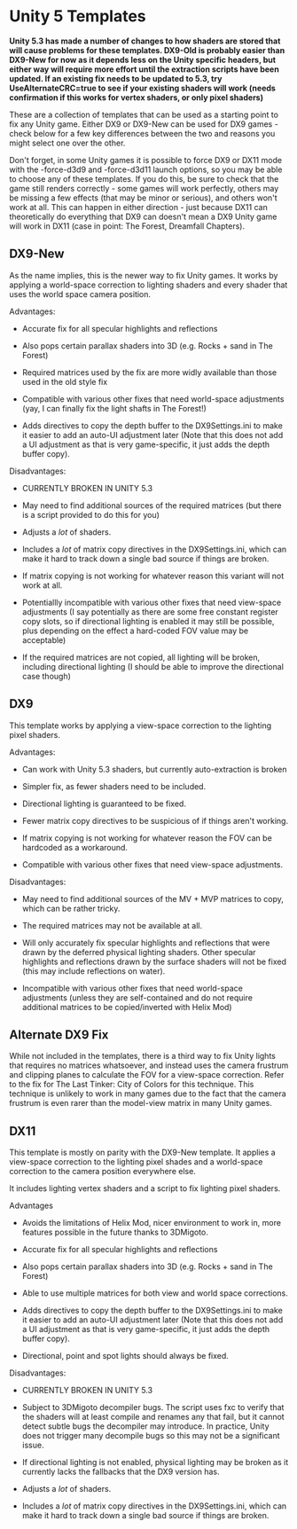 Unity 5 Templates
=================

**Unity 5.3 has made a number of changes to how shaders are stored that will
cause problems for these templates. DX9-Old is probably easier than DX9-New for
now as it depends less on the Unity specific headers, but either way will
require more effort until the extraction scripts have been updated. If an
existing fix needs to be updated to 5.3, try UseAlternateCRC=true to see if
your existing shaders will work (needs confirmation if this works for vertex
shaders, or only pixel shaders)**

These are a collection of templates that can be used as a starting point to fix
any Unity game. Either DX9 or DX9-New can be used for DX9 games - check below
for a few key differences between the two and reasons you might select one over
the other.

Don't forget, in some Unity games it is possible to force DX9 or DX11 mode with
the -force-d3d9 and -force-d3d11 launch options, so you may be able to choose
any of these templates. If you do this, be sure to check that the game still
renders correctly - some games will work perfectly, others may be missing a few
effects (that may be minor or serious), and others won't work at all. This can
happen in either direction - just because DX11 can theoretically do everything
that DX9 can doesn't mean a DX9 Unity game will work in DX11 (case in point:
The Forest, Dreamfall Chapters).

DX9-New
-------
As the name implies, this is the newer way to fix Unity games. It works by
applying a world-space correction to lighting shaders and every shader that
uses the world space camera position.

Advantages:

- Accurate fix for all specular highlights and reflections

- Also pops certain parallax shaders into 3D (e.g. Rocks + sand in The Forest)

- Required matrices used by the fix are more widly available than those used in
  the old style fix

- Compatible with various other fixes that need world-space adjustments (yay, I
  can finally fix the light shafts in The Forest!)

- Adds directives to copy the depth buffer to the DX9Settings.ini to make it
  easier to add an auto-UI adjustment later (Note that this does not add a UI
  adjustment as that is very game-specific, it just adds the depth buffer
  copy).

Disadvantages:

- CURRENTLY BROKEN IN UNITY 5.3

- May need to find additional sources of the required matrices (but there is a
  script provided to do this for you)

- Adjusts a *lot* of shaders.

- Includes a *lot* of matrix copy directives in the DX9Settings.ini, which can
  make it hard to track down a single bad source if things are broken.

- If matrix copying is not working for whatever reason this variant will not
  work at all.

- Potentiallly incompatible with various other fixes that need view-space
  adjustments (I say potentially as there are some free constant register copy
  slots, so if directional lighting is enabled it may still be possible, plus
  depending on the effect a hard-coded FOV value may be acceptable)

- If the required matrices are not copied, all lighting will be broken,
  including directional lighting (I should be able to improve the directional
  case though)

DX9
---
This template works by applying a view-space correction to the lighting pixel
shaders.

Advantages:

- Can work with Unity 5.3 shaders, but currently auto-extraction is broken

- Simpler fix, as fewer shaders need to be included.

- Directional lighting is guaranteed to be fixed.

- Fewer matrix copy directives to be suspicious of if things aren't working.

- If matrix copying is not working for whatever reason the FOV can be hardcoded
  as a workaround.

- Compatible with various other fixes that need view-space adjustments.

Disadvantages:

- May need to find additional sources of the MV + MVP matrices to copy, which
  can be rather tricky.

- The required matrices may not be available at all.

- Will only accurately fix specular highlights and reflections that were drawn
  by the deferred physical lighting shaders. Other specular highlights and
  reflections drawn by the surface shaders will not be fixed (this may include
  reflections on water).

- Incompatible with various other fixes that need world-space adjustments
  (unless they are self-contained and do not require additional matrices to be
  copied/inverted with Helix Mod)

Alternate DX9 Fix
-----------------
While not included in the templates, there is a third way to fix Unity lights
that requires no matrices whatsoever, and instead uses the camera frustrum and
clipping planes to calculate the FOV for a view-space correction. Refer to the
fix for The Last Tinker: City of Colors for this technique. This technique is
unlikely to work in many games due to the fact that the camera frustrum is even
rarer than the model-view matrix in many Unity games.

DX11
----
This template is mostly on parity with the DX9-New template. It applies a
view-space correction to the lighting pixel shades and a world-space correction
to the camera position everywhere else.

It includes lighting vertex shaders and a script to fix lighting pixel shaders.

Advantages

- Avoids the limitations of Helix Mod, nicer environment to work in, more
  features possible in the future thanks to 3DMigoto.

- Accurate fix for all specular highlights and reflections

- Also pops certain parallax shaders into 3D (e.g. Rocks + sand in The Forest)

- Able to use multiple matrices for both view and world space corrections.

- Adds directives to copy the depth buffer to the DX9Settings.ini to make it
  easier to add an auto-UI adjustment later (Note that this does not add a UI
  adjustment as that is very game-specific, it just adds the depth buffer
  copy).

- Directional, point and spot lights should always be fixed.

Disadvantages:

- CURRENTLY BROKEN IN UNITY 5.3

- Subject to 3DMigoto decompiler bugs. The script uses fxc to verify that the
  shaders will at least compile and renames any that fail, but it cannot detect
  subtle bugs the decompiler may introduce. In practice, Unity does not trigger
  many decompile bugs so this may not be a significant issue.

- If directional lighting is not enabled, physical lighting may be broken as it
  currently lacks the fallbacks that the DX9 version has.

- Adjusts a *lot* of shaders.

- Includes a *lot* of matrix copy directives in the DX9Settings.ini, which can
  make it hard to track down a single bad source if things are broken.

